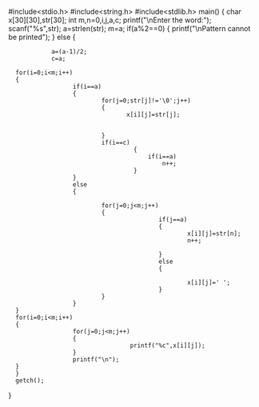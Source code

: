 
#include<stdio.h>
#include<string.h>
#include<stdlib.h>
main()
{
      char x[30][30],str[30];
      int m,n=0,i,j,a,c;
      printf("\nEnter the word:");
      scanf("%s",str);
      a=strlen(str);
      m=a;
      if(a%2==0)
      {
                printf("\nPattern cannot be printed");
      }
      else
      {
      
                a=(a-1)/2;
                c=a;
      
      for(i=0;i<m;i++)
      {
                      if(i==a)
                      {
                              for(j=0;str[j]!='\0';j++)
                              {
                                     x[i][j]=str[j];
                                                       
      
                              }
                              if(i==c)
                                       {
                                           if(i==a)
                                               n++;
                                       }
                      }
                      else
                      {
                          
                              for(j=0;j<m;j++)
                              {
                                              if(j==a)
                                              {
                                                      x[i][j]=str[n];
                                                      n++;

                                              }
                                              else
                                              {
                                                  
                                                      x[i][j]=' ';
                                              }
                              }
                      }
      }
      for(i=0;i<m;i++)
      {
                      for(j=0;j<m;j++)
                      {
                                      printf("%c",x[i][j]);
                      }
                      printf("\n");
      }
      }
      getch();
}               
